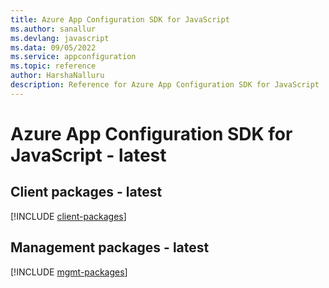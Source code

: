 ```yaml
---
title: Azure App Configuration SDK for JavaScript
ms.author: sanallur
ms.devlang: javascript
ms.data: 09/05/2022
ms.service: appconfiguration
ms.topic: reference
author: HarshaNalluru
description: Reference for Azure App Configuration SDK for JavaScript
---
```

# Azure App Configuration SDK for JavaScript - latest

## Client packages - latest
[!INCLUDE [client-packages](app-configuration-client-index.md)]
## Management packages - latest
[!INCLUDE [mgmt-packages](app-configuration-mgmt-index.md)]